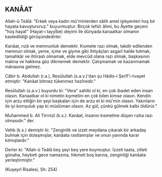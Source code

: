 ## KANÂAT

Allah-ü Teâlâ: "Erkek veya kadın mü'minlerden sâlih amel işleyenleri hoş bir hayata kavuştururuz." buyurmuş­tur. Birçok tefsîr âlimi, bu Âyette geçeni "hoş hayat" (Hayat-ı tayyîbe) deyimi ile dünyada kanaatkar olmanın kastedildiği görüşündedirler.

Kanâat, rızâ ve memnunluk demektir. Kısmete razı olmak, takdir edilenden memnun olmak, yeme, içme ve giyme gibi ihtiyâçları asgarî halde tutmak, tamahkâr ve ihtiraslı olmamak, elde mevcûd olana razı olmak, başka­sının malına ve hakkına göz dikmemek demektir. Çalış­mamak ve kazanmamak mânasına gelmez.

Câbir b. Abdullah (r.a.), Resûlullah (s.a.v.)'dan şu Hâdis-i Şerîf'i rivayet etmiştir: "Kanâat bitmez tükenmez hazînedir."

Resûlullah (s.a.v.) buyurdu ki: "Vera" sahibi ol ki, en çok ibadet eden insan olasın. Kanaatkar ol ki nimetin kıymetini en çok bilen kimse olasın. Kendin için arzu et­tiğin bir şeyi başkaları için de arzu et ki mü'min olasın. Yakınların ile iyi komşuluk yap ki müslüman olasın. Az gül, çünkü gülmek kalbi öldürür."

Muhammed b. Ali Tirrnizî (k.s.): Kanâat, insanın kıs­metine düşen rızka razı olmasıdır." der.

Vehb (k.s.) demiştir ki: "Zenginlik ve izzet meydana çıkarak bir arkadaş bulmak için dolaşmışlar, kanâata rastlamışlar ve onun yanında karar kılmışlardır."

Derler ki: "Allah-ü Teâlâ beş şeyi beş yere koymuş­tur. İzzeti taata, zilleti günaha, heybeti gece namazına, hikmeti boş karına, zenginliği kanâata yerleştirmiştir."

(Kuşeyrî Risalesi, Sh: 254)

